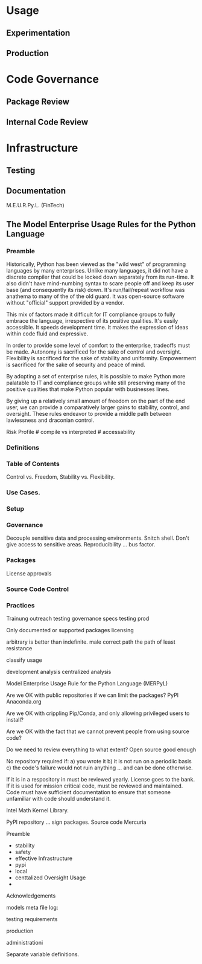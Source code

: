 

# Usage

## Experimentation

## Production


# Code Governance

## Package Review

## Internal Code Review


# Infrastructure

## Testing

## Documentation




 M.E.U.R.Py.L. (FinTech)
 
## The Model Enterprise Usage Rules for the Python Language
 
### Preamble
 
Historically, Python has been viewed as the "wild west" of programming
languages by many enterprises. Unlike many languages, it did not have a
discrete compiler that could be locked down separately from its run-time. It
also didn't have mind-numbing syntax to scare people off and keep its user
base (and consequently its risk) down. It's run/fail/repeat workflow was
anathema to many of the of the old guard. It was open-source software without
"official" support provided by a vendor.
 
This mix of factors made it difficult for IT compliance groups to fully
embrace the language, irrespective of its positive qualities. It's easily
accessible. It speeds development time. It makes the expression of ideas
within code fluid and expressive.
 
In order to provide some level of comfort to the enterprise, tradeoffs must be
made. Autonomy is sacrificed for the sake of control and oversight. Flexibility
is sacrificed for the sake of stability and uniformity. Empowerment is
sacrificed for the sake of security and peace of mind.
 
By adopting a set of enterprise rules, it is possible to make Python more
palatable to IT and compliance groups while still preserving many of the
positive qualities that make Python popular with businesses lines.
 
By giving up a relatively small amount of freedom on the part of the end user,
we can provide a comparatively larger gains to stability, control, and
oversight. These rules endeavor to provide a middle path between lawlessness
and draconian control.
 


Risk Profile
	# compile vs interpreted
	# accessability


### Definitions
 
 
### Table of Contents
 
Control vs. Freedom, Stability vs. Flexibility.
 
### Use Cases.
 
### Setup
### Governance
Decouple sensitive data and processing environments.
Snitch shell.
Don't give access to sensitive areas.
Reproducibility ... bus factor.
### Packages
 
License approvals
 
### Source Code Control
 
### Practices


Trainung outreach testing governance specs testing prod

Only documented or supported packages licensing

arbitrary is better than indefinite. male correct path the path of least resistance


classify usage

development
analysis
centralized analysis

Model Enterprise Usage Rule for the Python Language (MERPyL)

Are we OK with public repositories if we can limit the packages?
PyPI
Anaconda.org

Are we OK with crippling Pip/Conda, and only allowing privileged users to install?

Are we OK with the fact that we cannot prevent people from using source code?

Do we need to review everything to what extent? Open source good enough


No repository required if:
a) you wrote it 
b) it is not run on a periodiic basis
c) the code's failure would not ruin anything ... and can be done otherwise.

If it is in a respository in must be reviewed yearly. License goes to the bank.
If it is used for mission critical code, must be reviewed and maintained.
Code must have sufficient documentation to ensure that someone unfamiliar with code should understand it.

Intel Math Kernel Library.

PyPI repository ... sign packages. Source code Mercuria

Preamble
* stability
* safety
* effective
Infrastructure
* pypi
* local 
* centtalized
Oversight
Usage
* 
Acknowledgements


models
meta file
log:

testing requirements

production

administrationi


Separate variable definitions.
